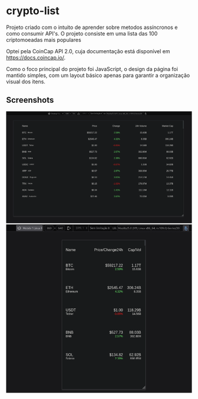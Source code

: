 # crypto-list

Projeto criado com o intuito de aprender sobre metodos assíncronos e como consumir API's. O projeto consiste em uma lista das 100 criptomoeadas mais populares

Optei pela CoinCap API 2.0, cuja documentação está disponível em https://docs.coincap.io/.

Como o foco principal do projeto foi JavaScript, o design da página foi mantido simples, com um layout básico apenas para garantir a organização visual dos itens.

## Screenshots
<img src="./screenshots/desktop.png">
<img src="./screenshots/mobile.png">